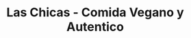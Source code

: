 ---
title: "Las Chicas - Comida Vegano y Autentico"
url: /grand-junction/las-chicas-comida-vegano-y-autentico/
shop: alcohol
---